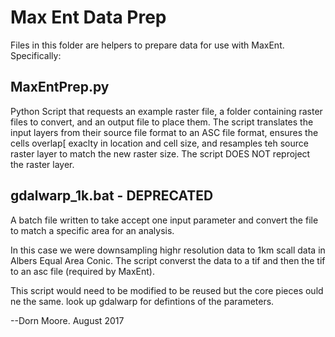# Max Ent Data Prep
Files in this folder are helpers to prepare data for use with MaxEnt. Specifically:

## MaxEntPrep.py
Python Script that requests an example raster file, a folder containing raster files to convert, and an output file to place them. The script translates the input layers from their source file format to an ASC file format, ensures the cells overlap[ exaclty in location and cell size, and resamples teh source raster layer to match the new raster size. The script DOES NOT reproject the raster layer.

## gdalwarp_1k.bat - DEPRECATED
A batch file written to take accept one input parameter and convert the file to match a specific area for an analysis.

In this case we were downsampling highr resolution data to 1km scall data in Albers Equal Area Conic. The script converst the data to a tif and then the tif to an asc file (required by MaxEnt).

This script would need to be modified to be reused but the core pieces ould ne the same. 
look up gdalwarp for defintions of the parameters.



--Dorn Moore. August 2017
